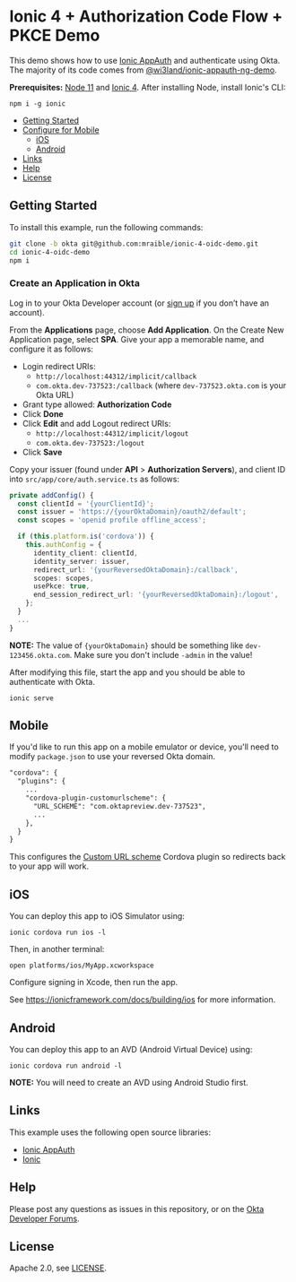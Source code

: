 # Ionic 4 + Authorization Code Flow + PKCE Demo

This demo shows how to use [Ionic AppAuth](https://github.com/wi3land/ionic-appauth) and authenticate using Okta. The majority of its code comes from [@wi3land/ionic-appauth-ng-demo](https://github.com/wi3land/ionic-appauth-ng-demo). 

**Prerequisites:** [Node 11](https://nodejs.org/) and [Ionic 4](https://ionicframework.com/). After installing Node, install Ionic's CLI:

```
npm i -g ionic
```

* [Getting Started](#getting-started)
* [Configure for Mobile](#mobile)
  * [iOS](#ios)
  * [Android](#android)
* [Links](#links)
* [Help](#help)
* [License](#license)

## Getting Started

To install this example, run the following commands:

```bash
git clone -b okta git@github.com:mraible/ionic-4-oidc-demo.git
cd ionic-4-oidc-demo
npm i
```

### Create an Application in Okta

Log in to your Okta Developer account (or [sign up](https://developer.okta.com/signup/) if you don’t have an account).

From the **Applications** page, choose **Add Application**. On the Create New Application page, select **SPA**.
Give your app a memorable name, and configure it as follows:
 
* Login redirect URIs: 
  * `http://localhost:44312/implicit/callback`
  * `com.okta.dev-737523:/callback` (where `dev-737523.okta.com` is your Okta URL)
* Grant type allowed: **Authorization Code**
* Click **Done**
* Click **Edit** and add Logout redirect URIs:
  * `http://localhost:44312/implicit/logout`
  * `com.okta.dev-737523:/logout`
* Click **Save**

Copy your issuer (found under **API** > **Authorization Servers**), and client ID into `src/app/core/auth.service.ts` as follows:

```ts
private addConfig() {
  const clientId = '{yourClientId}';
  const issuer = 'https://{yourOktaDomain}/oauth2/default';
  const scopes = 'openid profile offline_access';

  if (this.platform.is('cordova')) {
    this.authConfig = {
      identity_client: clientId,
      identity_server: issuer,
      redirect_url: '{yourReversedOktaDomain}:/callback',
      scopes: scopes,
      usePkce: true,
      end_session_redirect_url: '{yourReversedOktaDomain}:/logout',
    };
  }
  ...
}
```

**NOTE:** The value of `{yourOktaDomain}` should be something like `dev-123456.okta.com`. Make sure you don't include `-admin` in the value!

After modifying this file, start the app and you should be able to authenticate with Okta.

```
ionic serve
```

## Mobile

If you'd like to run this app on a mobile emulator or device, you'll need to modify `package.json` to use your reversed Okta domain. 

```xml
"cordova": {
  "plugins": {
    ...
    "cordova-plugin-customurlscheme": {
      "URL_SCHEME": "com.oktapreview.dev-737523",
      ...
    },
  }
}
```

This configures the [Custom URL scheme](https://github.com/EddyVerbruggen/Custom-URL-scheme) Cordova plugin so redirects back to your app will work.

## iOS

You can deploy this app to iOS Simulator using:

```shell
ionic cordova run ios -l
```

Then, in another terminal:

```
open platforms/ios/MyApp.xcworkspace
```

Configure signing in Xcode, then run the app.

See <https://ionicframework.com/docs/building/ios> for more information.

## Android

You can deploy this app to an AVD (Android Virtual Device) using:

```shell
ionic cordova run android -l
```

**NOTE:** You will need to create an AVD using Android Studio first.

## Links

This example uses the following open source libraries:

* [Ionic AppAuth](https://github.com/wi3land/ionic-appauth) 
* [Ionic](https://github.com/ionic-team/ionic)

## Help

Please post any questions as issues in this repository, or on the [Okta Developer Forums](https://devforum.okta.com/).

## License

Apache 2.0, see [LICENSE](LICENSE).
